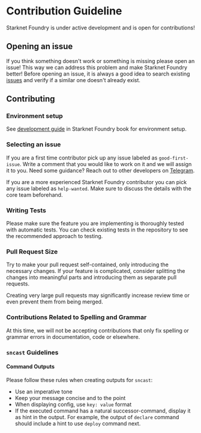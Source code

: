 # Contribution Guideline

Starknet Foundry is under active development and is open for contributions!

## Opening an issue 

If you think something doesn't work or something is missing please open an issue! This way we can address this problem
and make Starknet Foundry better!
Before opening an issue, it is always a good idea to search existing 
[issues](https://github.com/foundry-rs/starknet-foundry/issues) and verify if a similar one doesn't already exist. 


## Contributing

### Environment setup

See [development guide](https://foundry-rs.github.io/starknet-foundry/development/environment-setup.html) in Starknet
Foundry book for environment setup.

### Selecting an issue
If you are a first time contributor pick up any issue labeled as `good-first-issue`. Write a comment that you would like to 
work on it and we will assign it to you. Need some guidance? Reach out to other developers on [Telegram](https://t.me/+d8ULaPxeRqlhMDNk).

If you are a more experienced Starknet Foundry contributor you can pick any issue labeled as `help-wanted`. Make sure to discuss the details with the core team beforehand.

### Writing Tests

Please make sure the feature you are implementing is thoroughly tested with automatic tests.
You can check existing tests in the repository to see the recommended approach to testing.

### Pull Request Size

Try to make your pull request self-contained, only introducing the necessary changes.
If your feature is complicated,
consider splitting the changes into meaningful parts and introducing them as separate pull requests.

Creating very large pull requests may significantly increase review time or even prevent them from being merged.

### Contributions Related to Spelling and Grammar

At this time, we will not be accepting contributions that only fix spelling or grammar errors in documentation, code or
elsewhere.

### `sncast` Guidelines

#### Command Outputs

Please follow these rules when creating outputs for `sncast`:

- Use an imperative tone
- Keep your message concise and to the point
- When displaying config, use `key: value` format
- If the executed command has a natural successor-command, display it as hint in the output. For example, the output of `declare` command should include a hint to use `deploy` command next.
<!-- TODO(#2859): Add bullet point about colors used for text when displaying fees, addresses and hashes -->
